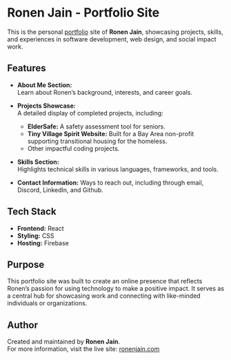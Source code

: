 # Ronen Jain - Portfolio Site

This is the personal [portfolio](https://ronenjain.com) site of **Ronen Jain**, showcasing projects, skills, and experiences in software development, web design, and social impact work.

## Features

- **About Me Section:**  
  Learn about Ronen’s background, interests, and career goals.

- **Projects Showcase:**  
  A detailed display of completed projects, including:
  - **ElderSafe:** A safety assessment tool for seniors.
  - **Tiny Village Spirit Website:** Built for a Bay Area non-profit supporting transitional housing for the homeless.
  - Other impactful coding projects.

- **Skills Section:**  
  Highlights technical skills in various languages, frameworks, and tools.

- **Contact Information:** 
  Ways to reach out, including through email, Discord, LinkedIn, and Github.


## Tech Stack

- **Frontend:** React  
- **Styling:** CSS
- **Hosting:** Firebase

## Purpose

This portfolio site was built to create an online presence that reflects Ronen’s passion for using technology to make a positive impact. It serves as a central hub for showcasing work and connecting with like-minded individuals or organizations.

## Author

Created and maintained by **Ronen Jain**.  
For more information, visit the live site: [ronenjain.com](https://ronenjain.com)
